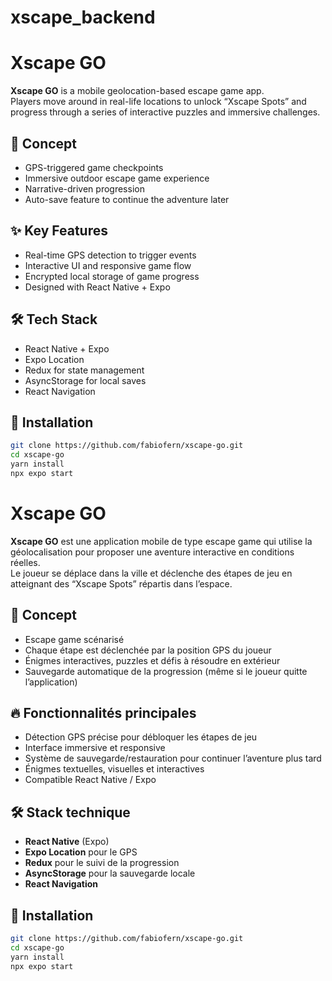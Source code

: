 # xscape_backend

# Xscape GO

**Xscape GO** is a mobile geolocation-based escape game app.  
Players move around in real-life locations to unlock “Xscape Spots” and progress through a series of interactive puzzles and immersive challenges.

## 🧠 Concept

- GPS-triggered game checkpoints
- Immersive outdoor escape game experience
- Narrative-driven progression
- Auto-save feature to continue the adventure later

## ✨ Key Features

- Real-time GPS detection to trigger events
- Interactive UI and responsive game flow
- Encrypted local storage of game progress
- Designed with React Native + Expo

## 🛠️ Tech Stack

- React Native + Expo
- Expo Location
- Redux for state management
- AsyncStorage for local saves
- React Navigation

## 🚀 Installation

```bash
git clone https://github.com/fabiofern/xscape-go.git
cd xscape-go
yarn install
npx expo start
```


# Xscape GO

**Xscape GO** est une application mobile de type escape game qui utilise la géolocalisation pour proposer une aventure interactive en conditions réelles.  
Le joueur se déplace dans la ville et déclenche des étapes de jeu en atteignant des “Xscape Spots” répartis dans l’espace.

## 🧩 Concept

- Escape game scénarisé
- Chaque étape est déclenchée par la position GPS du joueur
- Énigmes interactives, puzzles et défis à résoudre en extérieur
- Sauvegarde automatique de la progression (même si le joueur quitte l’application)

## 🔥 Fonctionnalités principales

- Détection GPS précise pour débloquer les étapes de jeu
- Interface immersive et responsive
- Système de sauvegarde/restauration pour continuer l’aventure plus tard
- Énigmes textuelles, visuelles et interactives
- Compatible React Native / Expo

## 🛠️ Stack technique

- **React Native** (Expo)
- **Expo Location** pour le GPS
- **Redux** pour le suivi de la progression
- **AsyncStorage** pour la sauvegarde locale
- **React Navigation**

## 🚀 Installation

```bash
git clone https://github.com/fabiofern/xscape-go.git
cd xscape-go
yarn install
npx expo start
